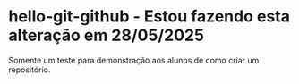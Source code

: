 # hello-git-github - Estou fazendo esta alteração em 28/05/2025
Somente um teste para demonstração aos alunos de como criar um repositório.

